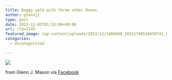 ```yaml
---
title: Doggy walk with three other Danes.
author: glennji
type: post
date: 2013-12-01T01:53:08+00:00
url: /?p=1145
featured_image: /wp-content/uploads/2013/12/1466040_10151749510450741_839707602_n.jpg
categories:
  - Uncategorized

---
```

<div>
  <img src='/wp-content/uploads/2013/12/1466040_10151749510450741_839707602_n.jpg' style='max-width:600px;' /></p> 
  
  <div>
    from Glenn J. Mason via <a href="https://www.facebook.com/photo.php?fbid=10151749510450741&#038;set=a.10150907445480741.408542.551785740&#038;type=1">Facebook</a>
  </div>
</div>
